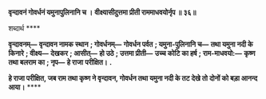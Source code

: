 **वृन्दावनं गोवर्धनं यमुनापुलिनानि च ।** **वीक्ष्यासीदुत्तमा प्रीती राममाधवयोर्नृप ॥ ३६॥** 

शब्दार्थ **** 

**वृन्दावनम्—** **वृन्दावन नामक स्थान** **; गोवर्धनम्—** **गोवर्धन पर्वत** **; यमुना-पुलिनानि च—** **तथा यमुना नदी के किनारे** **; वीक्ष्य—** **देखकर** **; आसीत्—** **हो उठे** **; उत्तमा प्रीती—** **उच्च कोटि का हर्ष** **; राम-माधवयो:—** **कृष्ण तथा बलराम का** **; नृप—** **हे राजा** **परीक्षित।** **.** 

**हे राजा परीक्षित, जब राम तथा कृष्ण ने वृन्दावन, गोवर्धन तथा यमुना नदी के तट देखे तो** **दोनों को बड़ा आनन्द आया।** **** 